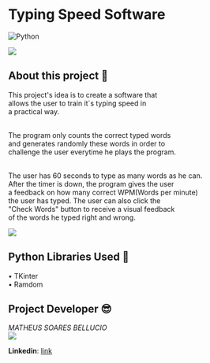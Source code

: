 # Typing Speed Software

![Python](https://img.shields.io/badge/python-3670A0?style=for-the-badge&logo=python&logoColor=ffdd54)

<img src="https://i.imgur.com/kORhDd7.png">

## About this project 📌
This project's idea is to create a software that<br>
allows the user to train it`s typing speed in<br>
a practical way.<br><br>

The program only counts the correct typed words<br>
and generates randomly these words in order to<br>
challenge the user everytime he plays the program.<br><br>

The user has 60 seconds to type as many words as he can.<br>
After the timer is down, the program gives the user<br>
a feedback on how many correct WPM(Words per minute)<br>
the user has typed. The user can also click the<br>
"Check Words" button to receive a visual feedback<br>
of the words he typed right and wrong.<br>

<img src="https://i.imgur.com/i3BsZdm.png">

## Python Libraries Used 🐍
• TKinter<br>
• Ramdom<br>

## Project Developer 😎
*MATHEUS SOARES BELLUCIO*<br>
<img src="https://media-exp1.licdn.com/dms/image/C4E03AQEZvbOm9c4eEA/profile-displayphoto-shrink_200_200/0/1655852066200?e=1674691200&v=beta&t=Xvds-QwIjiRGcogvFI5fg0P9YCsCHfqIoeY7rZiUge8">

**Linkedin**:
<a href="https://www.linkedin.com/in/matheus-bellucio-195036243/">link</a>
